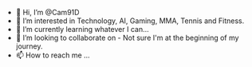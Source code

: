 - 👋 Hi, I’m @Cam91D
- 👀 I’m interested in Technology, AI, Gaming, MMA, Tennis and Fitness.
- 🌱 I’m currently learning whatever I can...
- 💞️ I’m looking to collaborate on - Not sure I'm at the beginning of my journey.
- 📫 How to reach me ...

<!---
Cam91D/Cam91D is a ✨ special ✨ repository because its `README.md` (this file) appears on your GitHub profile.
You can click the Preview link to take a look at your changes.
--->
